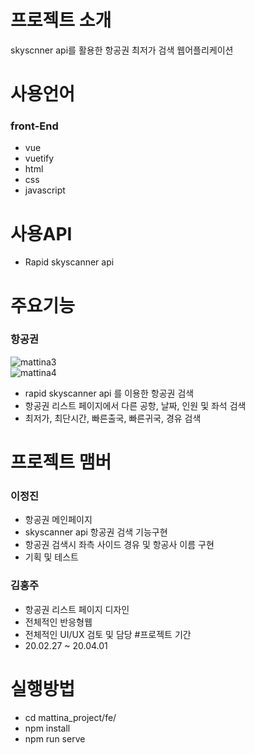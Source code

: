 # 프로젝트 소개
 skyscnner api를 활용한 항공권 최저가 검색
 웹어플리케이션
 
 # 사용언어  
  ### front-End
   * vue
   * vuetify
   * html
   * css
   * javascript
     
 # 사용API
   * Rapid skyscanner api
   
# 주요기능
 ### 항공권 
  ![mattina3](https://user-images.githubusercontent.com/58238859/78316574-fab80a00-759a-11ea-8123-799487f04c09.gif)<br>
  ![mattina4](https://user-images.githubusercontent.com/58238859/78316692-436fc300-759b-11ea-966c-f4a6a2d6eff5.gif)<br>
   * rapid skyscanner api 를 이용한 항공권 검색
   * 항공권 리스트 페이지에서 다른 공항, 날짜, 인원 및 좌석 검색   
   * 최저가, 최단시간, 빠른출국, 빠른귀국, 경유 검색
   

      
# 프로젝트 맴버
 ### 이정진
  * 항공권 메인페이지
  * skyscanner api 항공권 검색 기능구현
  * 항공권 검색시 좌측 사이드 경유 및 항공사 이름 구현
  * 기획 및 테스트
 ### 김홍주
  * 항공권 리스트 페이지 디자인
  * 전체적인 반응형웹
  * 전체적인 UI/UX 검토 및 담당
#프로젝트 기간
 * 20.02.27 ~ 20.04.01
 # 실행방법
  * cd mattina_project/fe/
  * npm install
  * npm run serve
